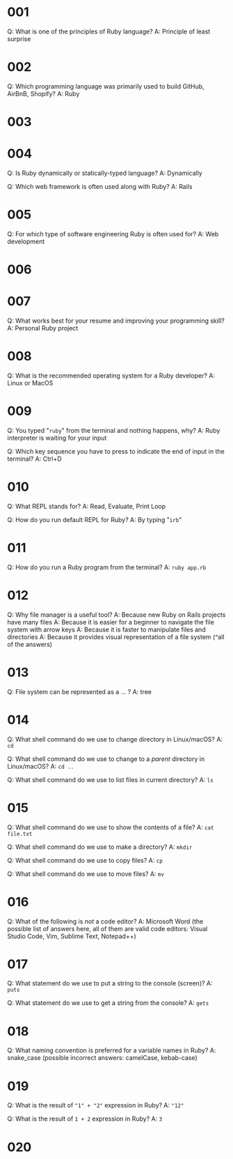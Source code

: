 001
===

Q: What is one of the principles of Ruby language?
A: Principle of least surprise

002
===

Q: Which programming language was primarily used to build GitHub, AirBnB, Shopify?
A: Ruby

003
===

004
===

Q: Is Ruby dynamically or statically-typed language?
A: Dynamically

Q: Which web framework is often used along with Ruby?
A: Rails

005
===

Q: For which type of software engineering Ruby is often used for?
A: Web development

006
===

007
===

Q: What works best for your resume and improving your programming skill? 
A: Personal Ruby project

008
===

Q: What is the recommended operating system for a Ruby developer?
A: Linux or MacOS

009
===

Q: You typed "`ruby`" from the terminal and nothing happens, why?
A: Ruby interpreter is waiting for your input

Q: Which key sequence you have to press to indicate the end of input in the terminal? 
A: Ctrl+D

010
===

Q: What REPL stands for?
A: Read, Evaluate, Print Loop

Q: How do you run default REPL for Ruby?
A: By typing "`irb`"

011
===

Q: How do you run a Ruby program from the terminal?
A: `ruby app.rb`

012
===

Q: Why file manager is a useful tool?
A: Because new Ruby on Rails projects have many files
A: Because it is easier for a beginner to navigate the file system with arrow keys
A: Because it is faster to manipulate files and directories
A: Because it provides visual representation of a file system
(^all of the answers)

013
===

Q: File system can be represented as a ... ?
A: tree

014
===

Q: What shell command do we use to change directory in Linux/macOS?
A: `cd`

Q: What shell command do we use to change to a _parent_ directory in Linux/macOS?
A: `cd ..`

Q: What shell command do we use to list files in current directory? 
A: `ls`

015
===

Q: What shell command do we use to show the contents of a file?
A: `cat file.txt`

Q: What shell command do we use to make a directory?
A: `mkdir`

Q: What shell command do we use to copy files?
A: `cp`

Q: What shell command do we use to move files?
A: `mv`

016
===

Q: What of the following is _not_ a code editor?
A: Microsoft Word
(the possible list of answers here, all of them are valid code editors: Visual Studio Code, Vim, Sublime Text, Notepad++)

017
===

Q: What statement do we use to put a string to the console (screen)?
A: `puts`

Q: What statement do we use to get a string from the console?
A: `gets`

018
===

Q: What naming convention is preferred for a variable names in Ruby?
A: snake_case
(possible incorrect answers: camelCase, kebab-case)


019
===

Q: What is the result of `"1" + "2"` expression  in Ruby?
A: `"12"`

Q: What is the result of `1 + 2` expression  in Ruby?
A: `3`

020
===

